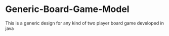 # Generic-Board-Game-Model
This is a generic design for any kind of two player board game developed in java

